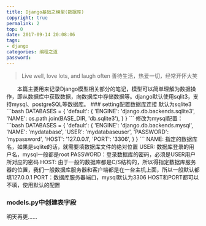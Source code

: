 ```yaml
---
title: Django基础之模型(数据库)
copyright: true
permalink: 2
top: 0
date: 2017-09-14 20:08:06
tags:
- django
categories: 编程之道
password:
---
```

<blockquote class="blockquote-center">Live well, love lots, and laugh often
善待生活，热爱一切，经常开怀大笑</blockquote>
　　本篇主要用来记录Django模型相关部分的笔记，模型可以简单理解为数据操作，即从数据库中获取数据，向数据库中存储数据等。django默认使用sqlit3，支持mysql、postgreSQL等数据库。
<!-- more-->
### setting配置数据库连接
默认为sqlite3
```bash
DATABASES = {
    'default': {
        'ENGINE': 'django.db.backends.sqlite3',
        'NAME': os.path.join(BASE_DIR, 'db.sqlite3'),
    }
}
```
修改为mysql配置：
```bash
DATABASES = {
    'default': {
        'ENGINE': 'django.db.backends.mysql',
        'NAME': 'mydatabase',
        'USER': 'mydatabaseuser',
        'PASSWORD': 'mypassword',
        'HOST': '127.0.0.1',
        'PORT': '3306',
    }
}
```
NAME: 指定的数据库名，如果是sqlite的话，就需要填数据库文件的绝对位置
USER: 数据库登录的用户名，mysql一般都是root
PASSWORD：登录数据库的密码，必须是USER用户所对应的密码
HOST: 由于一般的数据库都是C/S结构的，所以得指定数据库服务器的位置，我们一般数据库服务器和客户端都是在一台主机上面，所以一般默认都填127.0.0.1
PORT：数据库服务器端口，mysql默认为3306
HOST和PORT都可以不填，使用默认的配置


### models.py中创建表字段

明天再更......

